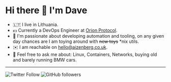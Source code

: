# Hi there 👋 I'm Dave
- 🇱🇹 I live in Lithuania.
- 💵 Currently a DevOps Engineer at [Orion Protocol](https://orionprotocol.io).
- 🤖 I'm passionate about developing automation and tooling, on any given day chances are I am toying around with ~~new toys~~ *nix utils.
- ✉️ I am reachable on [hello@aizenberg.co.uk](mailto:hello@aizenberg.co.uk).
- 💬 Feel free to ask me about: Linux, Containers, Networks, buying old and barely running BMW cars.
___
![Twitter Follow](https://img.shields.io/twitter/follow/neoromantique?style=social)
![GitHub followers](https://img.shields.io/github/followers/neoromantique?style=social)
